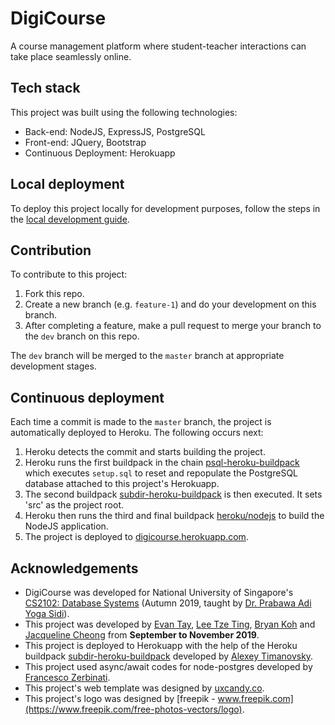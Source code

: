 # DigiCourse
A course management platform where student-teacher interactions can take place seamlessly online.

## Tech stack
This project was built using the following technologies:
- Back-end: NodeJS, ExpressJS, PostgreSQL
- Front-end: JQuery, Bootstrap
- Continuous Deployment: Herokuapp

## Local deployment
To deploy this project locally for development purposes, follow the steps in the [local development guide](DEVELOP.md).

## Contribution
To contribute to this project:

1. Fork this repo.
2. Create a new branch (e.g. `feature-1`) and do your development on this branch.
3. After completing a feature, make a pull request to merge your branch to the `dev` branch on this repo.

The `dev` branch will be merged to the `master` branch at appropriate development stages.

## Continuous deployment
Each time a commit is made to the `master` branch, the project is automatically deployed to Heroku. The following occurs next:

1. Heroku detects the commit and starts building the project.
2. Heroku runs the first buildpack in the chain [psql-heroku-buildpack](https://github.com/DigiPie/psql-heroku-buildpack) which executes `setup.sql` to reset and repopulate the PostgreSQL database attached to this project's Herokuapp.
3. The second buildpack [subdir-heroku-buildpack](https://github.com/DigiPie/subdir-heroku-buildpack) is then executed. It sets 'src' as the project root.
4. Heroku then runs the third and final buildpack [heroku/nodejs](https://github.com/heroku/heroku-buildpack-nodejs) to build the NodeJS application.
5. The project is deployed to [digicourse.herokuapp.com](https://digicourse.herokuapp.com).

## Acknowledgements
* DigiCourse was developed for National University of Singapore's [CS2102: Database Systems](https://nusmods.com/modules/CS2102/database-systems) (Autumn 2019, taught by [Dr. Prabawa Adi Yoga Sidi](https://www.comp.nus.edu.sg/cs/bio/adi-yoga/)).
* This project was developed by [Evan Tay](https://github.com/DigiPie/), [Lee Tze Ting](https://github.com/halcyoneee), [Bryan Koh](https://github.com/awarenessxz) and [Jacqueline Cheong](https://github.com/Aquarinte/) from **September to November 2019**.
* This project is deployed to Herokuapp with the help of the Heroku buildpack [subdir-heroku-buildpack](https://github.com/DigiPie/subdir-heroku-buildpack) developed by [Alexey Timanovsky](https://github.com/timanovsky).
* This project used async/await codes for node-postgres developed by [Francesco Zerbinati](https://gist.github.com/zerbfra/70b155fa00b4e0d6fd1d4e090a039ad4).
* This project's web template was designed by [uxcandy.co](https://www.uxcandy.co/).
* This project's logo was designed by [freepik - www.freepik.com](https://www.freepik.com/free-photos-vectors/logo).